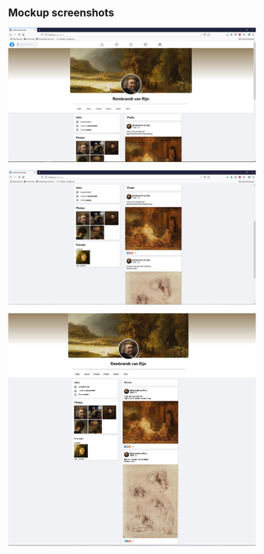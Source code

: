 ## Mockup screenshots


![Image](https://github.com/KBNLresearch/Hackalod/blob/main/screenshots/screenshot1.JPG)

![Image](https://github.com/KBNLresearch/Hackalod/blob/main/screenshots/screenshot2.JPG)

![Image](https://github.com/KBNLresearch/Hackalod/blob/main/screenshots/screenshot3.JPG)

